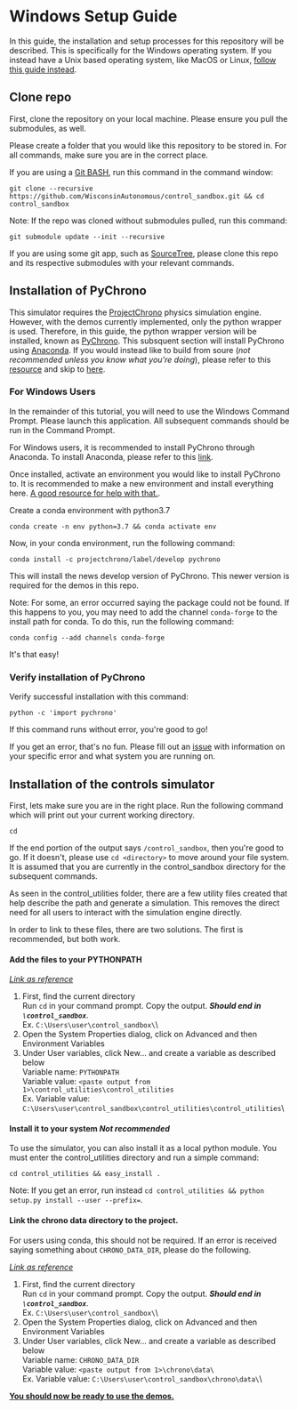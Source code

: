 # Windows Setup Guide

In this guide, the installation and setup processes for this repository will be described. This is specifically for the Windows operating system. If you instead have a Unix based operating system, like MacOS or Linux, [follow this guide instead](https://github.com/WisconsinAutonomous/control_sandbox/blob/master/UnixSetup.md).

## Clone repo

First, clone the repository on your local machine. Please ensure you pull the submodules, as well.

Please create a folder that you would like this repository to be stored in. For all commands, make sure you are in the correct place.

If you are using a [Git BASH](https://gitforwindows.org/), run this command in the command window:
```
git clone --recursive https://github.com/WisconsinAutonomous/control_sandbox.git && cd control_sandbox
```

Note: If the repo was cloned without submodules pulled, run this command:
```
git submodule update --init --recursive
```

If you are using some git app, such as [SourceTree](https://www.sourcetreeapp.com/), please clone this repo and its respective submodules with your relevant commands.

## Installation of PyChrono

This simulator requires the [ProjectChrono](http://www.projectchrono.org/) physics simulation engine. However, with the demos currently implemented, only the python wrapper is used. Therefore, in this guide, the python wrapper version will be installed, known as [PyChrono](http://www.projectchrono.org/pychrono/). This subsquent section will install PyChrono using [Anaconda](https://docs.anaconda.com/anaconda). If you would instead like to build from soure (_not recommended unless you know what you're doing_), please refer to this [resource](http://api.projectchrono.org/module_python_installation.html) and skip to [here](#installation-of-the-controls-simulator).

### For Windows Users

In the remainder of this tutorial, you will need to use the Windows Command Prompt. Please launch this application. All subsequent commands should be run in the Command Prompt.

For Windows users, it is recommended to install PyChrono through Anaconda. To install Anaconda, please refer to this [link](https://docs.anaconda.com/anaconda/install/windows/).

Once installed, activate an environment you would like to install PyChrono to. It is recommended to make a new environment and install everything here. [A good resource for help with that.](https://docs.conda.io/projects/conda/en/latest/user-guide/tasks/manage-environments.html).

Create a conda environment with python3.7
```
conda create -n env python=3.7 && conda activate env
```

Now, in your conda environment, run the following command:
```
conda install -c projectchrono/label/develop pychrono
```
This will install the news develop version of PyChrono. This newer version is required for the demos in this repo.

Note: For some, an error occurred saying the package could not be found. If this happens to you, you may need to add the channel `conda-forge` to the install path for conda. To do this, run the following command:
```
conda config --add channels conda-forge
```

It's that easy!

### Verify installation of PyChrono

Verify successful installation with this command:
```
python -c 'import pychrono'
```
If this command runs without error, you're good to go!

If you get an error, that's no fun. Please fill out an [issue](https://github.com/WisconsinAutonomous/control_sandbox/issues/new) with information on your specific error and what system you are running on.

## Installation of the controls simulator

First, lets make sure you are in the right place. Run the following command which will print out your current working directory.
```
cd
```
If the end portion of the output says `/control_sandbox`, then you're good to go. If it doesn't, please use `cd <directory>` to move around your file system. It is assumed that you are currently in the control_sandbox directory for the subsequent commands.

As seen in the control_utilities folder, there are a few utility files created that help describe the path and generate a simulation. This removes the direct need for all users to interact with the simulation engine directly.

In order to link to these files, there are two solutions. The first is recommended, but both work.

#### Add the files to your PYTHONPATH
_[Link as reference](https://helpdeskgeek.com/how-to/create-custom-environment-variables-in-windows/)_
1. First, find the current directory\
    Run `cd` in your command prompt. Copy the output. **_Should end in `\control_sandbox`_**.\
      Ex. `C:\Users\user\control_sandbox\`\
2. Open the System Properties dialog, click on Advanced and then Environment Variables
3. Under User variables, click New... and create a variable as described below\
    Variable name: `PYTHONPATH`\
    Variable value: `<paste output from 1>\control_utilities\control_utilities`\
      Ex. Variable value: `C:\Users\user\control_sandbox\control_utilities\control_utilities`\

#### Install it to your system _Not recommended_
To use the simulator, you can also install it as a local python module. You must enter the control_utilities directory and run a simple command:
```
cd control_utilities && easy_install .
```
Note: If you get an error, run instead `cd control_utilities && python setup.py install --user --prefix=`.

#### Link the chrono data directory to the project.
For users using conda, this should not be required. If an error is received saying something about `CHRONO_DATA_DIR`, please do the following.

_[Link as reference](https://helpdeskgeek.com/how-to/create-custom-environment-variables-in-windows/)_
1. First, find the current directory\
    Run `cd` in your command prompt. Copy the output. **_Should end in `\control_sandbox`_**.\
      Ex. `C:\Users\user\control_sandbox\`\
2. Open the System Properties dialog, click on Advanced and then Environment Variables
3. Under User variables, click New... and create a variable as described below\
    Variable name: `CHRONO_DATA_DIR`\
    Variable value: `<paste output from 1>\chrono\data\`\
      Ex. Variable value: `C:\Users\user\control_sandbox\chrono\data\`\

**[You should now be ready to use the demos.](https://github.com/WisconsinAutonomous/control_sandbox/blob/master/README.md)**
